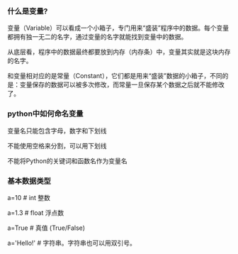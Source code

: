### 什么是变量?

变量（Variable）可以看成一个小箱子，专门用来“盛装”程序中的数据。每个变量都拥有独一无二的名字，通过变量的名字就能找到变量中的数据。

从底层看，程序中的数据最终都要放到内存（内存条）中，变量其实就是这块内存的名字。

和变量相对应的是常量（Constant），它们都是用来“盛装”数据的小箱子，不同的是：变量保存的数据可以被多次修改，而常量一旦保存某个数据之后就不能修改了。

### python中如何命名变量

变量名只能包含字母，数字和下划线

不能使用空格来分割，可以用下划线

不能将Python的关键词和函数名作为变量名

### 基本数据类型

a=10 # int 整数

a=1.3 # float 浮点数

a=True # 真值 (True/False)

a='Hello!' # 字符串。字符串也可以用双引号。
